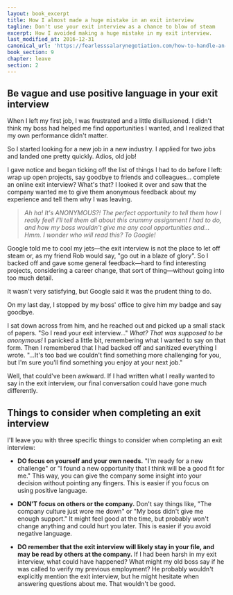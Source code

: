 ```yaml
---
layout: book_excerpt
title: How I almost made a huge mistake in an exit interview
tagline: Don't use your exit interview as a chance to blow of steam
excerpt: How I avoided making a huge mistake in my exit interview.
last_modified_at: 2016-12-31
canonical_url: 'https://fearlesssalarynegotiation.com/how-to-handle-an-exit-interview/'
book_section: 9
chapter: leave
section: 2
---
```

## Be vague and use positive language in your exit interview

When I left my first job, I was frustrated and a little disillusioned. I didn't think my boss had helped me find opportunities I wanted, and I realized that my own performance didn't matter.

So I started looking for a new job in a new industry. I applied for two jobs and landed one pretty quickly. Adios, old job!

I gave notice and began ticking off the list of things I had to do before I left: wrap up open projects, say goodbye to friends and colleagues... complete an online exit interview? What's that? I looked it over and saw that the company wanted me to give them anonymous feedback about my experience and tell them why I was leaving.

> *Ah ha! It's ANONYMOUS?! The perfect opportunity to tell them how I really feel! I'll tell them all about this crummy assignment I had to do, and how my boss wouldn't give me any cool opportunities and... Hmm. I wonder who will read this? To Google!*

Google told me to cool my jets—the exit interview is not the place to let off steam or, as my friend Rob would say, "go out in a blaze of glory". So I backed off and gave some general feedback—hard to find interesting projects, considering a career change, that sort of thing—without going into too much detail.

It wasn't very satisfying, but Google said it was the prudent thing to do.

On my last day, I stopped by my boss' office to give him my badge and say goodbye.

I sat down across from him, and he reached out and picked up a small stack of papers. "So I read your exit interview..." *What? That was supposed to be anonymous!* I panicked a little bit, remembering what I wanted to say on that form. Then I remembered that I had backed off and sanitized everything I wrote. "...It's too bad we couldn't find something more challenging for you, but I'm sure you'll find something you enjoy at your next job."

Well, that could've been awkward. If I had written what I really wanted to say in the exit interview, our final conversation could have gone much differently.

## Things to consider when completing an exit interview

I'll leave you with three specific things to consider when completing an exit interview:

* **DO focus on yourself and your own needs.** "I'm ready for a new challenge" or "I found a new opportunity that I think will be a good fit for me." This way, you can give the company some insight into your decision without pointing any fingers. This is easier if you focus on using positive language.

* **DON'T focus on others or the company.** Don't say things like, "The company culture just wore me down" or "My boss didn't give me enough support." It might feel good at the time, but probably won't change anything and could hurt you later. This is easier if you avoid negative language.

* **DO remember that the exit interview will likely stay in your file, and may be read by others at the company.** If I had been harsh in my exit interview, what could have happened? What might my old boss say if he was called to verify my previous employment? He probably wouldn't explicitly mention the exit interview, but he might hesitate when answering questions about me. That wouldn't be good.